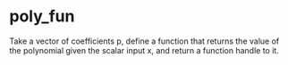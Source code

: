 # poly_fun
Take a vector of coefficients p, define a function that returns the value of the polynomial given the scalar input x, and return a function handle to it.
